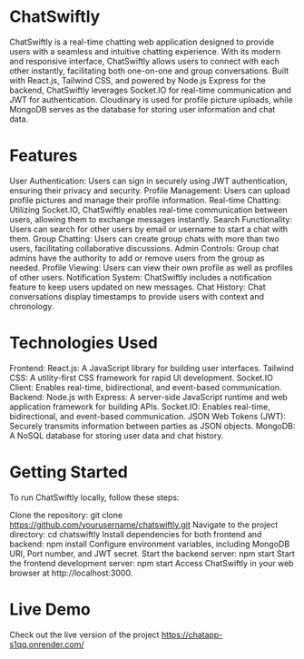 # ChatSwiftly
ChatSwiftly is a real-time chatting web application designed to provide users with a seamless and intuitive chatting experience. With its modern and responsive interface, ChatSwiftly allows users to connect with each other instantly, facilitating both one-on-one and group conversations. Built with React.js, Tailwind CSS, and powered by Node.js Express for the backend, ChatSwiftly leverages Socket.IO for real-time communication and JWT for authentication. Cloudinary is used for profile picture uploads, while MongoDB serves as the database for storing user information and chat data.

# Features
User Authentication: Users can sign in securely using JWT authentication, ensuring their privacy and security.
Profile Management: Users can upload profile pictures and manage their profile information.
Real-time Chatting: Utilizing Socket.IO, ChatSwiftly enables real-time communication between users, allowing them to exchange messages instantly.
Search Functionality: Users can search for other users by email or username to start a chat with them.
Group Chatting: Users can create group chats with more than two users, facilitating collaborative discussions.
Admin Controls: Group chat admins have the authority to add or remove users from the group as needed.
Profile Viewing: Users can view their own profile as well as profiles of other users.
Notification System: ChatSwiftly includes a notification feature to keep users updated on new messages.
Chat History: Chat conversations display timestamps to provide users with context and chronology.

# Technologies Used
Frontend:
React.js: A JavaScript library for building user interfaces.
Tailwind CSS: A utility-first CSS framework for rapid UI development.
Socket.IO Client: Enables real-time, bidirectional, and event-based communication.
Backend:
Node.js with Express: A server-side JavaScript runtime and web application framework for building APIs.
Socket.IO: Enables real-time, bidirectional, and event-based communication.
JSON Web Tokens (JWT): Securely transmits information between parties as JSON objects.
MongoDB: A NoSQL database for storing user data and chat history.

# Getting Started
To run ChatSwiftly locally, follow these steps:

Clone the repository: git clone https://github.com/yourusername/chatswiftly.git
Navigate to the project directory: cd chatswiftly
Install dependencies for both frontend and backend: npm install
Configure environment variables, including MongoDB URI, Port number, and JWT secret.
Start the backend server: npm start
Start the frontend development server: npm start
Access ChatSwiftly in your web browser at http://localhost:3000.

# Live Demo
Check out the live version of the project https://chatapp-s1qq.onrender.com/
